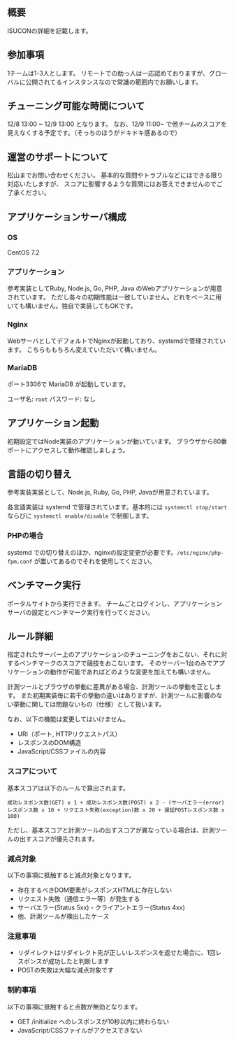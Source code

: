 ## 概要
ISUCONの詳細を記載します。

## 参加事項
1チームは1-3人とします。
リモートでの助っ人は一応認めておりますが、グローバルに公開されてるインスタンスなので常識の範囲内でお願いします。

## チューニング可能な時間について
12/8 13:00 ~ 12/9 13:00 となります。
なお、12/9 11:00~ で他チームのスコアを見えなくする予定です。（そっちのほうがドキドキ感あるので）

## 運営のサポートについて
松山までお問い合わせください。
基本的な質問やトラブルなどにはできる限り対応いたしますが、
スコアに影響するような質問にはお答えできませんのでご了承ください。

## アプリケーションサーバ構成
### OS
CentOS 7.2

### アプリケーション
参考実装としてRuby, Node.js, Go, PHP, Java のWebアプリケーションが用意されています。
ただし各々の初期性能は一致していません。どれをベースに用いても構いません。独自で実装してもOKです。

### Nginx
WebサーバとしてデフォルトでNginxが起動しており、systemdで管理されています。
こちらももちろん変えていただいて構いません。

### MariaDB
ポート3306で MariaDB が起動しています。

ユーザ名: `root`
パスワード: なし

## アプリケーション起動
初期設定ではNode実装のアプリケーションが動いています。
ブラウザから80番ポートにアクセスして動作確認しましょう。

## 言語の切り替え
参考実装実装として、Node.js, Ruby, Go, PHP, Javaが用意されています。

各言語実装は systemd で管理されています。基本的には `systemctl stop/start` ならびに `systemctl enable/disable` で制御します。

### PHPの場合
systemd での切り替えのほか、nginxの設定変更が必要です。`/etc/nginx/php-fpm.conf` が置いてあるのでそれを使用してください。

## ベンチマーク実行
ポータルサイトから実行できます。
チームごとログインし、アプリケーションサーバの設定とベンチマーク実行を行ってください。

## ルール詳細
指定されたサーバー上のアプリケーションのチューニングをおこない、それに対するベンチマークのスコアで競技をおこないます。
そのサーバー1台のみでアプリケーションの動作が可能であればどのような変更を加えても構いません。

計測ツールとブラウザの挙動に差異がある場合、計測ツールの挙動を正とします。
また初期実装毎に若干の挙動の違いはありますが、計測ツールに影響のない挙動に関しては問題ないもの（仕様）として扱います。

なお、以下の機能は変更してはいけません。
- URI（ポート, HTTPリクエストパス）
- レスポンスのDOM構造
- JavaScript/CSSファイルの内容

### スコアについて
基本スコアは以下のルールで算出されます。
```
成功レスポンス数(GET) x 1 + 成功レスポンス数(POST) x 2 - (サーバエラー(error)レスポンス数 x 10 + リクエスト失敗(exception)数 x 20 + 遅延POSTレスポンス数 x 100)
```
ただし、基本スコアと計測ツールの出すスコアが異なっている場合は、計測ツールの出すスコアが優先されます。

### 減点対象
以下の事項に抵触すると減点対象となります。

- 存在するべきDOM要素がレスポンスHTMLに存在しない
- リクエスト失敗（通信エラー等）が発生する
- サーバエラー(Status 5xx)・クライアントエラー(Status 4xx)
- 他、計測ツールが検出したケース

### 注意事項
- リダイレクトはリダイレクト先が正しいレスポンスを返せた場合に、1回レスポンスが成功したと判断します
- POSTの失敗は大幅な減点対象です

### 制約事項
以下の事項に抵触すると点数が無効となります。
- GET /initialize へのレスポンスが10秒以内に終わらない
- JavaScript/CSSファイルがアクセスできない

